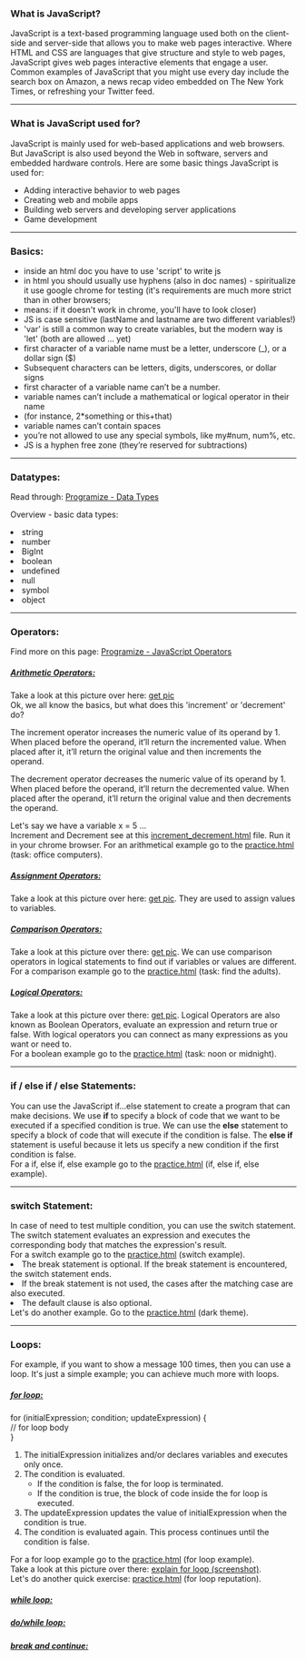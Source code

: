 <h3>What is JavaScript?</h3>
JavaScript is a text-based programming language used both on the client-side and server-side
that allows you to make web pages interactive. Where HTML and CSS are languages that give
structure and style to web pages, JavaScript gives web pages interactive elements that engage a
user. Common examples of JavaScript that you might use every day include the search box on Amazon,
a news recap video embedded on The New York Times, or refreshing your Twitter feed.
<hr />
<h3>What is JavaScript used for?</h3>
JavaScript is mainly used for web-based applications and web browsers. But JavaScript is also
used beyond the Web in software, servers and embedded hardware controls. Here are some basic
things JavaScript is used for:
<ul>
    <li>Adding interactive behavior to web pages</li>
    <li>Creating web and mobile apps</li>
    <li>Building web servers and developing server applications</li>
    <li>Game development</li>
</ul>
<hr />
<h3>Basics:</h3>
<ul>
<li>inside an html doc you have to use 'script' to write js</li>
<li>in html you should usually use hyphens (also in doc names) - spiritualize it use google chrome 
for testing (it's requirements are much more strict than in other browsers;</li>
<li>means: if it doesn't work in chrome, you'll have to look closer)</li>
<li>JS is case sensitive (lastName and lastname are two different variables!)</li>
<li>'var' is still a common way to create variables, but the modern way is 'let' (both are allowed 
... yet)</li>
<li>first character of a variable name must be a letter, underscore (_), or a dollar sign ($)</li>
<li>Subsequent characters can be letters, digits, underscores, or dollar signs</li>
<li>first character of a variable name can’t be a number.</li>
<li>variable names can’t include a mathematical or logical operator in their name</li>
<li>(for instance, 2*something or this+that)</li>
<li>variable names can’t contain spaces</li>
<li>you’re not allowed to use any special symbols, like my#num, num%, etc.</li>
<li>JS is a hyphen free zone (they’re reserved for subtractions)</li>   
</ul>
<hr />
<h3>Datatypes:</h3>
Read through: <a href="https://www.programiz.com/javascript/data-types">Programize - Data Types</a>
<p>Overview - basic data types:</p>
<li>string</li>
<li>number</li>
<li>BigInt</li>
<li>boolean</li>
<li>undefined</li>
<li>null</li>
<li>symbol</li>
<li>object</li>
<hr />
<h3>Operators:</h3>
Find more on this page: <a href="https://www.programiz.com/javascript/operators">Programize - 
JavaScript Operators</a>
<h5><u>Arithmetic Operators:</u></h5>
Take a look at this picture over here: <a href="https://api.sololearn.com/DownloadFile?id=2745">get 
pic</a>
<br>
Ok, we all know the basics, but what does this 'increment' or 'decrement' do?<br>
<p>The increment operator increases the numeric value of its operand by 1. When placed before the 
operand, it’ll return the incremented value. When placed after it, it’ll return the original value 
and then increments the operand.</p>
<p>The decrement operator decreases the numeric value of its operand by 1. When placed before the 
operand, it’ll return the decremented value. When placed after the operand, it’ll return the 
original value and then decrements the operand.</p>
Let's say we have a variable x = 5 ...
<br>
Increment and Decrement see at this <a href="increment_decrement.html">increment_decrement.html</a> 
file. Run it in your chrome browser.
For an arithmetical example go to the <a href="practice.html"> practice.html</a> (task: office 
computers).
<h5><u>Assignment Operators:</u></h5>
Take a look at this picture over here: <a href="https://api.sololearn.com/DownloadFile?id=2747">get 
pic</a>.
They are used to assign values to variables.
<h5><u>Comparison Operators:</u></h5>
Take a look at this picture over there: <a href="https://api.sololearn.com/DownloadFile?id=2748"> 
get pic</a>.
We can use comparison operators in logical statements to find out if variables or values are 
different.
<br>
For a comparison example go to the <a href="practice.html"> practice.html</a> (task: find the adults).
<h5><u>Logical Operators:</u></h5>
Take a look at this picture over there: <a href="https://api.sololearn.com/DownloadFile?id=2749"> 
get pic</a>.
Logical Operators are also known as Boolean Operators, evaluate an expression and return true or 
false.
With logical operators you can connect as many expressions as you want or need to.
<br>
For a boolean example go to the <a href="practice.html"> practice.html</a> (task: noon or midnight).
<hr />
<h3>if / else if / else Statements:</h3>
You can use the JavaScript if...else statement to create a program that can make decisions. We use 
<strong>if</strong> to specify a block of code that we want to be executed if a specified condition 
is true. We can use the <strong>else</strong> statement to specify a block of code that will execute 
if the condition is false. The <strong>else if</strong> statement is useful because it lets us 
specify a new condition if the first condition is false.<br>
For a if, else if, else example go to the <a href="practice.html"> practice.html</a> (if, else if, else 
example).
<hr />
<h3>switch Statement:</h3>
In case of need to test multiple condition, you can use the switch statement. The switch statement 
evaluates an expression and executes the corresponding body that matches the expression's result.
<br>
For a switch example go to the <a href="practice.html"> practice.html</a> (switch example).
<br>
<li>The break statement is optional. If the break statement is encountered, the switch statement ends.</li>
<li>If the break statement is not used, the cases after the matching case are also executed.</li>
<li>The default clause is also optional.</li>
Let's do another example. Go to the <a href="practice.html"> practice.html</a> (dark theme).
<hr />
<h3>Loops:</h3>
For example, if you want to show a message 100 times, then you can use a loop. It's just a simple example; you can achieve much more with loops.
<h5><u>for loop:</u></h5>

for (initialExpression; condition; updateExpression) {<br>
    // for loop body<br>
}
<ol>
<li>The initialExpression initializes and/or declares variables and executes only once.</li>
<li>The condition is evaluated.
    <ul>
    <li>If the condition is false, the for loop is terminated.</li>
    <li>If the condition is true, the block of code inside the for loop is executed.</li>
    </ul>
</li>
<li>The updateExpression updates the value of initialExpression when the condition is true.</li>
<li>The condition is evaluated again. This process continues until the condition is false.</li>
</ol>
For a for loop example go to the <a href="practice.html"> practice.html</a> (for loop example).
<br>
Take a look at this picture over there: <a href="for_loop_screenshot.png">explain for loop (screenshot)</a>.
<br>
Let's do another quick exercise: <a href="practice.html">practice.html</a> (for loop reputation).
<h5><u>while loop:</u></h5>

<h5><u>do/while loop:</u></h5>

<h5><u>break and continue:</u></h5>
